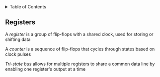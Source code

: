 <details>
<summary>Table of Contents</summary>
<ol>
  <li>
    <a href='#registers'>Registers</a>
  </li>
</ol>
</details>

## Registers
A <em>register</em> is a group of flip-flops with a shared clock, used for storing or shifting data

A <em>counter</em> is a sequence of flip-flops that cycles through states based on clock pulses

<em>Tri-state bus</em> allows for multiple registers to share a common data line by enabling one register's output at a time